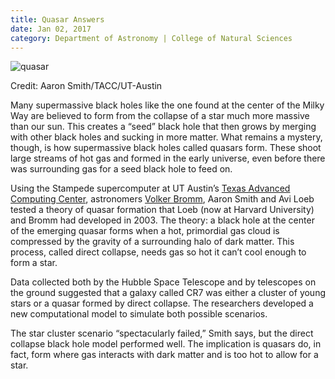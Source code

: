 ```yaml
--- 
title: Quasar Answers
date: Jan 02, 2017
category: Department of Astronomy | College of Natural Sciences
---
```


![quasar](http://research.utexas.edu/showcase/assets/js/fileman/Uploads/quasar.jpeg)

Credit: Aaron Smith/TACC/UT-Austin

Many supermassive black holes like the one found at the center of the Milky Way are believed to form from the collapse of a star much more massive than our sun. This creates a “seed” black hole that then grows by merging with other black holes and sucking in more matter. What remains a mystery, though, is how supermassive black holes called quasars form. These shoot large streams of hot gas and formed in the early universe, even before there was surrounding gas for a seed black hole to feed on.

Using the Stampede supercomputer at UT Austin’s [Texas Advanced Computing Center](https://www.tacc.utexas.edu/), astronomers [Volker Bromm](https://cns.utexas.edu/component/cobalt/item/11-astronomy/61-bromm-volker?Itemid=349), Aaron Smith and Avi Loeb tested a theory of quasar formation that Loeb (now at Harvard University) and Bromm had developed in 2003. The theory: a black hole at the center of the emerging quasar forms when a hot, primordial gas cloud is compressed by the gravity of a surrounding halo of dark matter. This process, called direct collapse, needs gas so hot it can’t cool enough to form a star.

Data collected both by the Hubble Space Telescope and by telescopes on the ground suggested that a galaxy called CR7 was either a cluster of young stars or a quasar formed by direct collapse. The researchers developed a new computational model to simulate both possible scenarios. 

The star cluster scenario “spectacularly failed,” Smith says, but the direct collapse black hole model performed well. The implication is quasars do, in fact, form where gas interacts with dark matter and is too hot to allow for a star.